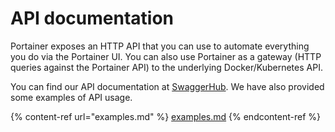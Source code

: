 # API documentation

Portainer exposes an HTTP API that you can use to automate everything you do via the Portainer UI. You can also use Portainer as a gateway (HTTP queries against the Portainer API) to the underlying Docker/Kubernetes API.

You can find our API documentation at [SwaggerHub](https://app.swaggerhub.com/apis/portainer/portainer-ee/2.10.0). We have also provided some examples of API usage.

{% content-ref url="examples.md" %}
[examples.md](examples.md)
{% endcontent-ref %}

